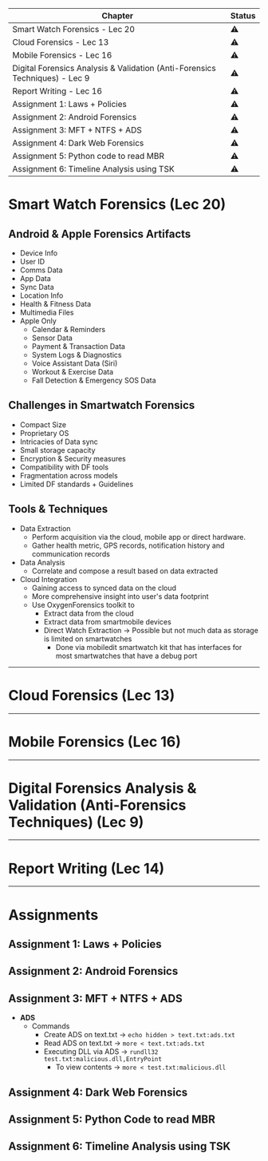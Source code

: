 | Chapter                                                                     | Status    |
| --------------------------------------------------------------------------- | --------- |
| Smart Watch Forensics - Lec 20                                              | :warning: |
| Cloud Forensics - Lec 13                                                    | :warning: |
| Mobile Forensics  - Lec 16                                                  | :warning: |
| Digital Forensics Analysis & Validation (Anti-Forensics Techniques) - Lec 9 | :warning: |
| Report Writing - Lec 16                                                     | :warning: |
| Assignment 1: Laws + Policies                                               | :warning: |
| Assignment 2: Android Forensics                                             | :warning: |
| Assignment 3: MFT + NTFS + ADS                                              | :warning: |
| Assignment 4: Dark Web Forensics                                            | :warning: |
| Assignment 5: Python code to read MBR                                       | :warning: |
| Assignment 6: Timeline Analysis using TSK                                   | :warning: |

# Smart Watch Forensics (Lec 20)

## Android & Apple Forensics Artifacts
- Device Info
- User ID
- Comms Data
- App Data
- Sync Data
- Location Info
- Health & Fitness Data
- Multimedia Files
- Apple Only
	- Calendar & Reminders
	- Sensor Data
	- Payment & Transaction Data
	- System Logs & Diagnostics
	- Voice Assistant Data (Siri)
	- Workout & Exercise Data
	- Fall Detection & Emergency SOS Data
## Challenges in Smartwatch Forensics
- Compact Size
- Proprietary OS
- Intricacies of Data sync
- Small storage capacity
- Encryption & Security measures
- Compatibility with DF tools
- Fragmentation across models
- Limited DF standards + Guidelines

## Tools & Techniques
- Data Extraction
	- Perform acquisition via the cloud, mobile app or direct hardware.
	- Gather health metric, GPS records, notification history and communication records
- Data Analysis
	- Correlate and compose a result based on data extracted
- Cloud Integration
	- Gaining access to synced data on the cloud
	- More comprehensive insight into user's data footprint
	- Use OxygenForensics toolkit to
		- Extract data from the cloud
		- Extract data from smartmobile devices
		- Direct Watch Extraction -> Possible but not much data as storage is limited on smartwatches
			- Done via mobiledit smartwatch kit that has interfaces for most smartwatches that have a debug port



---
# Cloud Forensics (Lec 13)
---
# Mobile Forensics (Lec 16)
---
# Digital Forensics Analysis & Validation (Anti-Forensics Techniques) (Lec 9)
---
# Report Writing (Lec 14)
---
# Assignments
## Assignment 1: Laws + Policies
## Assignment 2: Android Forensics
## Assignment 3: MFT + NTFS + ADS
- **ADS**
	- Commands
		- Create ADS on text.txt -> `echo hidden > text.txt:ads.txt`
		- Read ADS on text.txt -> `more < text.txt:ads.txt`
		- Executing DLL via ADS -> `rundll32 test.txt:malicious.dll,EntryPoint`
			- To view contents -> `more < test.txt:malicious.dll`
## Assignment 4: Dark Web Forensics
## Assignment 5: Python Code to read MBR
## Assignment 6: Timeline Analysis using TSK